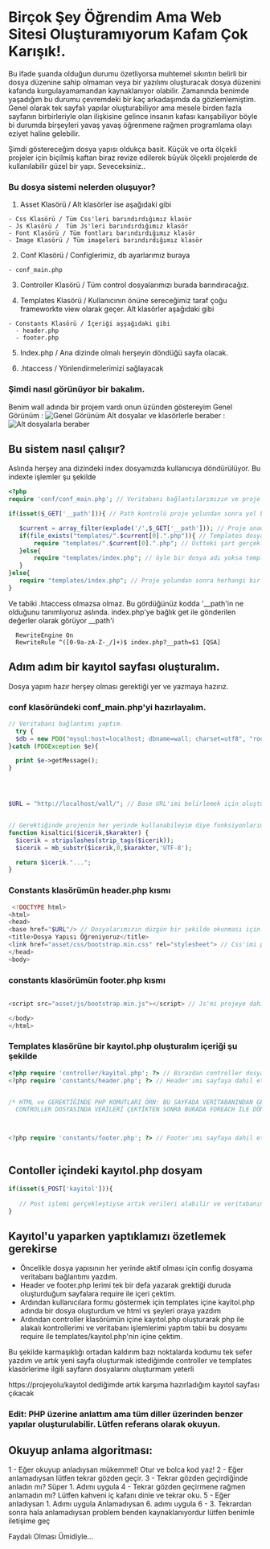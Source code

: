 # Birçok Şey Öğrendim Ama Web Sitesi Oluşturamıyorum Kafam Çok Karışık!.
Bu ifade şuanda olduğun durumu özetliyorsa muhtemel sıkıntın belirli bir dosya düzenine sahip olmaman veya bir yazılımı oluşturacak dosya düzenini kafanda kurgulayamamandan kaynaklanıyor olabilir. Zamanında benimde yaşadığım bu durumu çevremdeki bir kaç arkadaşımda da gözlemlemiştim. Genel olarak tek sayfalı yapılar oluşturabiliyor ama mesele birden fazla sayfanın birbirleriyle olan ilişkisine gelince insanın kafası karışabiliyor böyle bi durumda birşeyleri yavaş yavaş öğrenmene rağmen programlama olayı eziyet haline gelebilir.

Şimdi göstereceğim dosya yapısı oldukça basit. Küçük ve orta ölçekli projeler için biçilmiş kaftan biraz revize edilerek büyük ölçekli projelerde de kullanılabilir güzel bir yapı. Seveceksiniz..

### Bu dosya sistemi nelerden oluşuyor?
  1. Asset Klasörü / Alt klasörler ise aşağıdaki gibi
  
    - Css Klasörü / Tüm Css'leri barındırdığımız klasör 
    - Js Klasörü /  Tüm Js'leri barındırdığımız klasör
    - Font Klasörü / Tüm fontları barındırdığımız klasör 
    - Image Klasörü / Tüm imageleri barındırdığımız klasör
    
  2. Conf Klasörü / Configlerimiz, db ayarlarımız buraya
  
    - conf_main.php 
    
  3. Controller Klasörü  / Tüm control dosyalarımızı burada barındıracağız.
  
  4. Templates Klasörü / Kullanıcının önüne sereceğimiz taraf çoğu frameworkte view olarak geçer. Alt klasörler aşağıdaki gibi
      
    - Constants Klasörü / İçeriği aşşağıdaki gibi
      - header.php
      - footer.php
    
  5. Index.php / Ana dizinde olmalı herşeyin döndüğü sayfa olacak.
  
  6. .htaccess / Yönlendirmelerimizi sağlayacak 
  
  ### Şimdi nasıl görünüyor bir bakalım.
 
 Benim wall adında bir projem vardı onun üzünden göstereyim
 Genel  Görünüm : 
 ![Genel Görünüm](gorunum1.png) 
 Alt dosyalar ve klasörlerle beraber :
 ![Alt dosyalarla beraber](gorunum2.png) 
 
 
 ## Bu sistem nasıl çalışır?
 
  Aslında herşey ana dizindeki index dosyamızda kullanıcıya döndürülüyor. Bu indexte işlemler şu şekilde
 ```php
 <?php
require 'conf/conf_main.php'; // Veritabanı bağlantılarımızın ve proje dahilinde kullanılabilecek fonksiyonları barındıran dosyamızı çektik bu sayede her yerde tekrar tekrar bağlantı kurmamıza gerek yok

if(isset($_GET['__path'])){ // Path kontrolü proje yolundan sonra yol belirlenmiş mi kontrol eder. Örn: http://localhost/wall bu yoldan sonra /kayit, /giris gibi bir yol girildi mi kontrolünü sağlar.  

	$current = array_filter(explode('/',$_GET['__path'])); // Proje anadizininden itibaren path'i slash(/)lardan bölerek $current'a atar ÖRN:localhost/wall/kayitol yolunda $current[0] kayitol olarak döner
	if(file_exists("templates/".$current[0].".php")){ // Templates dosyamda http://projeyolu/kayıtol($current[0]) adında bir dosya var mı diye kontrol eder 
		require "templates/".$current[0].".php"; // Üstteki şart gerçekleştiyse dosyayı $current[0]'a atanmış dosya adını bulup içeri çeker
	}else{
		require "templates/index.php"; // öyle bir dosya adı yoksa templates içindeki indexi çağırır. Dilerseniz 404 sayfası oluşturabilirsiniz.
	}
}else{
	require "templates/index.php"; // Proje yolundan sonra herhangi bir dosya adı yazılıp çağırılmadıysa direkt olarak indexe gider http://localhost/wall yazınca indexin gelmesini sağar kısaca
}
```

Ve tabiki .htaccess olmazsa olmaz. Bu gördüğünüz kodda '__path'in ne olduğunu tanımlıyoruz aslında. index.php'ye bağlık get ile gönderilen değerler olarak görüyor __path'i  
```.htaccess
  RewriteEngine On
  RewriteRule ^([0-9a-zA-Z-_/]+)$ index.php?__path=$1 [QSA]

```

  ## Adım adım bir kayıtol sayfası oluşturalım.
  Dosya yapım hazır herşey olması gerektiği yer ve yazmaya hazırız.
  
  ### conf klasöründeki conf_main.php'yi hazırlayalım. 
  ```php
  // Veritabanı bağlantımı yaptım.
    try {
    $db = new PDO("mysql:host=localhost; dbname=wall; charset=utf8", "root", "123456");
}catch (PDOException $e){

    print $e->getMessage();
}




$URL = "http://localhost/wall/"; // Base URL'imi belirlemek için oluşturduğum bir değişken. header.php içinde kullanacağım.


// Gerektiğinde projenin her yerinde kullanabileyim diye fonksiyonlarımıda buraya yazabilirim.
function kisaltici($icerik,$karakter) {
    $icerik = stripslashes(strip_tags($icerik));
    $icerik = mb_substr($icerik,0,$karakter,'UTF-8');

    return $icerik."...";
}

  ```
  
 ### Constants klasörümün header.php kısmı
 ```php
  <!DOCTYPE html>
<html>
<head>
 <base href="$URL"/> // Dosyalarımızın düzgün bir şekilde okunması için base url'i belirliyoruz.  
<title>Dosya Yapısı Öğreniyoruz</title>
<link href="asset/css/bootstrap.min.css" rel="stylesheet"> // Css'imi projeye dahil ettim.
</head>
<body>

 ```
  ### constants klasörümün footer.php kısmı
 ```php
 
 <script src="asset/js/bootstrap.min.js"></script> // Js'mi projeye dahil ettim. Js dosyalarınızı münkün olduğunca footer'a koyun sayfa hızını artıracaktır.

</body>
</html>
 
 ```
  ### Templates klasörüne bir kayıtol.php oluşturalım içeriği şu şekilde
  
  ```php
<?php require 'controller/kayitol.php'; ?> // Birazdan controller dosyasında oluşturacağım kayitol.php dosyamı sayfaya dahil ettim
<?php require 'constants/header.php'; ?> // Header'ımı sayfaya dahil ettim


 /* HTML ve GEREKTİĞİNDE PHP KOMUTLARI ÖRN: BU SAYFADA VERİTABANINDAN GELEN VERİLERİ LİSTELEMEK İSTİYORSUNUZ
    CONTROLLER DOSYASINDA VERİLERİ ÇEKTİKTEN SONRA BURADA FOREACH İLE DÖNDÜREBİLİRİSİNİZ */



<?php require 'constants/footer.php'; ?> // Footer'ımı sayfaya dahil ettim.


 
 ```
  
  ## Contoller içindeki kayıtol.php dosyam
   ```php
   if(isset($_POST['kayitol'])){
    
      // Post işlemi gerçekleştiyse artık verileri alabilir ve veritabanına bu dosya içinde yazdırabilirsiniz. 
   }
 
 ```
 ## Kayıtol'u yaparken yaptıklamızı özetlemek gerekirse
   - Öncelikle dosya yapısının her yerinde aktif olması için config dosyama veritabanı bağlantımı yazdım.
   - Header ve footer.php lerimi tek bir defa yazarak grektiği duruda oluşturduğum sayfalara require ile içeri çektim. 
   - Ardından kullanıcılara formu göstermek için templates içine kayitol.php adında bir dosya oluşturdum ve html vs şeyleri oraya yazdım
   - Ardından controller klasörümün içine kayıtol.php oluşturarak php ile alakalı kontrollerimi ve veritabanı işlemlerimi yaptım tabii bu dosyamı require ile templates/kayıtol.php'nin içine çektim.
 
 Bu şekilde  karmaşıklığı ortadan kaldırım bazı noktalarda kodumu tek sefer yazdım ve artık yeni sayfa oluşturmak istediğimde controller ve templates klasörlerime ilgili sayfann dosyalarını oluşturmam yeterli
 
 https://projeyolu/kayıtol dediğimde artık karşıma hazırladığım kayıtol sayfası çıkacak 
 
 ### Edit: PHP üzerine anlattım ama tüm diller üzerinden benzer yapılar oluşturulabilir. Lütfen referans olarak okuyun.

  ## Okuyup anlama algoritması:
   1 - Eğer okuyup anladıysan mükemmel! Otur ve bolca kod yaz!
   2 - Eğer anlamadıysan lütfen tekrar gözden geçir.
   3 - Tekrar gözden geçirdiğinde anladın mı? Süper 1. Adımı uygula
   4 - Tekrar gözden geçirmene rağmen anlamadın mı? Lütfen kahveni iç kafanı dinle ve tekrar oku.
   5 - Eğer anladıysan 1. Adımı uygula Anlamadıysan 6. adımı uygula
   6 - 3. Tekrardan sonra hala anlamadıysan problem benden kaynaklanıyordur lütfen benimle iletişime geç
   
   Faydalı Olması Ümidiyle...
 
    

